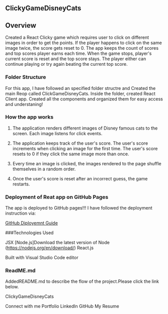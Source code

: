 ## ClickyGameDisneyCats

## Overview
Created a React Clicky game which requires user to click on different images in order to get the points. If the player happens to click on the same image twice, the score gets reset to 0. The app keeps the count of scores and top scores player earns each time. When the game stops, player's current score is reset and the top score stays. The player either can continue playing or try again beating the current top score.

### Folder Structure

For this app, I have followed an specified folder structre and Created the main Reop called ClickGameDisneyCats. Inside the folder, created React Client app. Created all the components and organized them for easy access and understaning!

### How the app works

1. The application renders different images of Disney famous cats to the screen. Each image listens for click events.

2. The application keeps track of the user's score. The user's score increments when clicking an image for the first time. The user's score resets to 0 if they click the same image more than once.

3. Every time an image is clicked, the images rendered to the page shuffle themselves in a random order.

4. Once the user's score is reset after an incorrect guess, the game restarts.

### Deployment of Reat app on GitHub Pages
The app is deployed to GitHub pages!!! I have followed the deployment instruction via:

[GitHub Diployemnt Guide](https://facebook.github.io/create-react-app/docs/deployment)

###Technologies Used

JSX
[Node.js]Download the latest version of Node (https://nodejs.org/en/download/)
React.js

Built with
Visual Studio Code editor

### ReadME.md
AddedREADME.md to describe the flow of the project.Please click the link below.

ClickyGameDisneyCats

Connect with me
Portfolio
LinkedIn
GitHub
My Resume